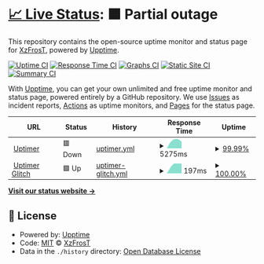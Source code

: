# [📈 Live Status](https://XzFrosT.github.io/uptime-XzF): <!--live status--> **🟧 Partial outage**

This repository contains the open-source uptime monitor and status page for [XzFrosT](https://youtube.com/XzFrosT), powered by [Upptime](https://github.com/upptime/upptime).

[![Uptime CI](https://github.com/XzFrosT/uptime-XzF/workflows/Uptime%20CI/badge.svg)](https://github.com/upptime/upptime/actions?query=workflow%3A%22Uptime+CI%22)
[![Response Time CI](https://github.com/XzFrosT/uptime-XzF/workflows/Response%20Time%20CI/badge.svg)](https://github.com/upptime/upptime/actions?query=workflow%3A%22Response+Time+CI%22)
[![Graphs CI](https://github.com/XzFrosT/uptime-XzF/workflows/Graphs%20CI/badge.svg)](https://github.com/upptime/upptime/actions?query=workflow%3A%22Graphs+CI%22)
[![Static Site CI](https://github.com/XzFrosT/uptime-XzF/workflows/Static%20Site%20CI/badge.svg)](https://github.com/upptime/upptime/actions?query=workflow%3A%22Static+Site+CI%22)
[![Summary CI](https://github.com/XzFrosT/uptime-XzF/workflows/Summary%20CI/badge.svg)](https://github.com/upptime/upptime/actions?query=workflow%3A%22Summary+CI%22)

With [Upptime](https://upptime.js.org), you can get your own unlimited and free uptime monitor and status page, powered entirely by a GitHub repository. We use [Issues](https://github.com/XzFrosT/uptime-XzF/issues) as incident reports, [Actions](https://github.com/XzFrosT/uptime-XzF/actions) as uptime monitors, and [Pages](https://XzFrosT.github.io/uptime-XzF) for the status page.

<!--start: status pages-->
<!-- This summary is generated by Upptime (https://github.com/upptime/upptime) -->
<!-- Do not edit this manually, your changes will be overwritten -->
<!-- prettier-ignore -->
| URL | Status | History | Response Time | Uptime |
| --- | ------ | ------- | ------------- | ------ |
| <img alt="" src="https://harmonymusic.tk/assets/img/logo.png" height="13"> [Uptimer](https://uptime-xzfrost.glitch.me) | 🟥 Down | [uptimer.yml](https://github.com/XzFrosT/uptime-XzF/commits/master/history/uptimer.yml) | <details><summary><img alt="Response time graph" src="./graphs/uptimer/response-time-week.png" height="20"> 5275ms</summary><br><a href="https://XzFrosT.github.io/uptime-XzF/history/uptimer"><img alt="Response time 5275" src="https://img.shields.io/endpoint?url=https%3A%2F%2Fraw.githubusercontent.com%2FXzFrosT%2Fuptime-XzF%2Fmaster%2Fapi%2Fuptimer%2Fresponse-time.json"></a><br><a href="https://XzFrosT.github.io/uptime-XzF/history/uptimer"><img alt="24-hour response time 10381" src="https://img.shields.io/endpoint?url=https%3A%2F%2Fraw.githubusercontent.com%2FXzFrosT%2Fuptime-XzF%2Fmaster%2Fapi%2Fuptimer%2Fresponse-time-day.json"></a><br><a href="https://XzFrosT.github.io/uptime-XzF/history/uptimer"><img alt="7-day response time 5275" src="https://img.shields.io/endpoint?url=https%3A%2F%2Fraw.githubusercontent.com%2FXzFrosT%2Fuptime-XzF%2Fmaster%2Fapi%2Fuptimer%2Fresponse-time-week.json"></a><br><a href="https://XzFrosT.github.io/uptime-XzF/history/uptimer"><img alt="30-day response time 5275" src="https://img.shields.io/endpoint?url=https%3A%2F%2Fraw.githubusercontent.com%2FXzFrosT%2Fuptime-XzF%2Fmaster%2Fapi%2Fuptimer%2Fresponse-time-month.json"></a><br><a href="https://XzFrosT.github.io/uptime-XzF/history/uptimer"><img alt="1-year response time 5275" src="https://img.shields.io/endpoint?url=https%3A%2F%2Fraw.githubusercontent.com%2FXzFrosT%2Fuptime-XzF%2Fmaster%2Fapi%2Fuptimer%2Fresponse-time-year.json"></a></details> | <details><summary><a href="https://XzFrosT.github.io/uptime-XzF/history/uptimer">99.99%</a></summary><a href="https://XzFrosT.github.io/uptime-XzF/history/uptimer"><img alt="All-time uptime 99.99%" src="https://img.shields.io/endpoint?url=https%3A%2F%2Fraw.githubusercontent.com%2FXzFrosT%2Fuptime-XzF%2Fmaster%2Fapi%2Fuptimer%2Fuptime.json"></a><br><a href="https://XzFrosT.github.io/uptime-XzF/history/uptimer"><img alt="24-hour uptime 99.99%" src="https://img.shields.io/endpoint?url=https%3A%2F%2Fraw.githubusercontent.com%2FXzFrosT%2Fuptime-XzF%2Fmaster%2Fapi%2Fuptimer%2Fuptime-day.json"></a><br><a href="https://XzFrosT.github.io/uptime-XzF/history/uptimer"><img alt="7-day uptime 99.99%" src="https://img.shields.io/endpoint?url=https%3A%2F%2Fraw.githubusercontent.com%2FXzFrosT%2Fuptime-XzF%2Fmaster%2Fapi%2Fuptimer%2Fuptime-week.json"></a><br><a href="https://XzFrosT.github.io/uptime-XzF/history/uptimer"><img alt="30-day uptime 99.99%" src="https://img.shields.io/endpoint?url=https%3A%2F%2Fraw.githubusercontent.com%2FXzFrosT%2Fuptime-XzF%2Fmaster%2Fapi%2Fuptimer%2Fuptime-month.json"></a><br><a href="https://XzFrosT.github.io/uptime-XzF/history/uptimer"><img alt="1-year uptime 99.99%" src="https://img.shields.io/endpoint?url=https%3A%2F%2Fraw.githubusercontent.com%2FXzFrosT%2Fuptime-XzF%2Fmaster%2Fapi%2Fuptimer%2Fuptime-year.json"></a></details>
| <img alt="" src="https://harmonymusic.tk/assets/img/logo.png" height="13"> [Uptimer Glitch](https://Glitch-Uptimer.mschodeihsan.repl.co) | 🟩 Up | [uptimer-glitch.yml](https://github.com/XzFrosT/uptime-XzF/commits/master/history/uptimer-glitch.yml) | <details><summary><img alt="Response time graph" src="./graphs/uptimer-glitch/response-time-week.png" height="20"> 197ms</summary><br><a href="https://XzFrosT.github.io/uptime-XzF/history/uptimer-glitch"><img alt="Response time 197" src="https://img.shields.io/endpoint?url=https%3A%2F%2Fraw.githubusercontent.com%2FXzFrosT%2Fuptime-XzF%2Fmaster%2Fapi%2Fuptimer-glitch%2Fresponse-time.json"></a><br><a href="https://XzFrosT.github.io/uptime-XzF/history/uptimer-glitch"><img alt="24-hour response time 196" src="https://img.shields.io/endpoint?url=https%3A%2F%2Fraw.githubusercontent.com%2FXzFrosT%2Fuptime-XzF%2Fmaster%2Fapi%2Fuptimer-glitch%2Fresponse-time-day.json"></a><br><a href="https://XzFrosT.github.io/uptime-XzF/history/uptimer-glitch"><img alt="7-day response time 197" src="https://img.shields.io/endpoint?url=https%3A%2F%2Fraw.githubusercontent.com%2FXzFrosT%2Fuptime-XzF%2Fmaster%2Fapi%2Fuptimer-glitch%2Fresponse-time-week.json"></a><br><a href="https://XzFrosT.github.io/uptime-XzF/history/uptimer-glitch"><img alt="30-day response time 197" src="https://img.shields.io/endpoint?url=https%3A%2F%2Fraw.githubusercontent.com%2FXzFrosT%2Fuptime-XzF%2Fmaster%2Fapi%2Fuptimer-glitch%2Fresponse-time-month.json"></a><br><a href="https://XzFrosT.github.io/uptime-XzF/history/uptimer-glitch"><img alt="1-year response time 197" src="https://img.shields.io/endpoint?url=https%3A%2F%2Fraw.githubusercontent.com%2FXzFrosT%2Fuptime-XzF%2Fmaster%2Fapi%2Fuptimer-glitch%2Fresponse-time-year.json"></a></details> | <details><summary><a href="https://XzFrosT.github.io/uptime-XzF/history/uptimer-glitch">100.00%</a></summary><a href="https://XzFrosT.github.io/uptime-XzF/history/uptimer-glitch"><img alt="All-time uptime 100.00%" src="https://img.shields.io/endpoint?url=https%3A%2F%2Fraw.githubusercontent.com%2FXzFrosT%2Fuptime-XzF%2Fmaster%2Fapi%2Fuptimer-glitch%2Fuptime.json"></a><br><a href="https://XzFrosT.github.io/uptime-XzF/history/uptimer-glitch"><img alt="24-hour uptime 100.00%" src="https://img.shields.io/endpoint?url=https%3A%2F%2Fraw.githubusercontent.com%2FXzFrosT%2Fuptime-XzF%2Fmaster%2Fapi%2Fuptimer-glitch%2Fuptime-day.json"></a><br><a href="https://XzFrosT.github.io/uptime-XzF/history/uptimer-glitch"><img alt="7-day uptime 100.00%" src="https://img.shields.io/endpoint?url=https%3A%2F%2Fraw.githubusercontent.com%2FXzFrosT%2Fuptime-XzF%2Fmaster%2Fapi%2Fuptimer-glitch%2Fuptime-week.json"></a><br><a href="https://XzFrosT.github.io/uptime-XzF/history/uptimer-glitch"><img alt="30-day uptime 100.00%" src="https://img.shields.io/endpoint?url=https%3A%2F%2Fraw.githubusercontent.com%2FXzFrosT%2Fuptime-XzF%2Fmaster%2Fapi%2Fuptimer-glitch%2Fuptime-month.json"></a><br><a href="https://XzFrosT.github.io/uptime-XzF/history/uptimer-glitch"><img alt="1-year uptime 100.00%" src="https://img.shields.io/endpoint?url=https%3A%2F%2Fraw.githubusercontent.com%2FXzFrosT%2Fuptime-XzF%2Fmaster%2Fapi%2Fuptimer-glitch%2Fuptime-year.json"></a></details>

<!--end: status pages-->

[**Visit our status website →**](https://XzFrosT.github.io/uptime-XzF)

## 📄 License

- Powered by: [Upptime](https://github.com/upptime/upptime)
- Code: [MIT](./LICENSE) © [XzFrosT](https://youtube.com/XzFrosT)
- Data in the `./history` directory: [Open Database License](https://opendatacommons.org/licenses/odbl/1-0/)

